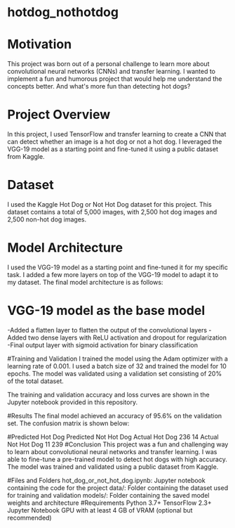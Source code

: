 # hotdog_nothotdog
# Motivation
This project was born out of a personal challenge to learn more about convolutional neural networks (CNNs) and transfer learning. I wanted to implement a fun and humorous project that would help me understand the concepts better. And what's more fun than detecting hot dogs?

# Project Overview
In this project, I used TensorFlow and transfer learning to create a CNN that can detect whether an image is a hot dog or not a hot dog. I leveraged the VGG-19 model as a starting point and fine-tuned it using a public dataset from Kaggle.

# Dataset
I used the Kaggle Hot Dog or Not Hot Dog dataset for this project. This dataset contains a total of 5,000 images, with 2,500 hot dog images and 2,500 non-hot dog images.

# Model Architecture
I used the VGG-19 model as a starting point and fine-tuned it for my specific task. I added a few more layers on top of the VGG-19 model to adapt it to my dataset. The final model architecture is as follows:

# VGG-19 model as the base model
-Added a flatten layer to flatten the output of the convolutional layers
-Added two dense layers with ReLU activation and dropout for regularization
-Final output layer with sigmoid activation for binary classification

#Training and Validation
I trained the model using the Adam optimizer with a learning rate of 0.001. I used a batch size of 32 and trained the model for 10 epochs. The model was validated using a validation set consisting of 20% of the total dataset.

The training and validation accuracy and loss curves are shown in the Jupyter notebook provided in this repository.

#Results
The final model achieved an accuracy of 95.6% on the validation set. The confusion matrix is shown below:

#Predicted Hot Dog	Predicted Not Hot Dog
Actual Hot Dog	236	14
Actual Not Hot Dog	11	239
#Conclusion
This project was a fun and challenging way to learn about convolutional neural networks and transfer learning. I was able to fine-tune a pre-trained model to detect hot dogs with high accuracy. The model was trained and validated using a public dataset from Kaggle.

#Files and Folders
hot_dog_or_not_hot_dog.ipynb: Jupyter notebook containing the code for the project
data/: Folder containing the dataset used for training and validation
models/: Folder containing the saved model weights and architecture
#Requirements
Python 3.7+
TensorFlow 2.3+
Jupyter Notebook
GPU with at least 4 GB of VRAM (optional but recommended)
